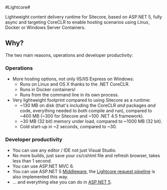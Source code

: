 #Lightcore#

Lightweight content delivery runtime for Sitecore, based on ASP.NET 5, fully async 
and targeting CoreCLR to enable hosting scenarios using Linux, Docker or Windows Server Containers.

## Why? ##

The two main reasons, operations and developer productivity:

### Operations ###

- More hosting options, not only IIS/IIS Express on Windows:
	- Runs on Linux and OS X thanks to the .NET CoreCLR.
 	- Runs in Docker containers!
	- Runs from the command line in its own process.
- Very lightweight footprint compared to using Sitecore as a runtime:
	- ~130 MB on disk (that's including the CoreCLR *and* packages *and* code, everything needed to *both* compile and run), compared to ~400 MB (~300 for Sitecore and ~100 .NET 4.5 framework).
	- ~30 MB (32 bit) memory under load, compared to ~1000 MB (32 bit).
	- Cold start-up in ~2 seconds, compared to ~30.
	
### Developer productivity ###

- You can use any editor / IDE not just Visual Studio.
- No more builds, just save your cs/cshtml file and refresh browser, takes less than 1 second.
- You can use ASP.NET MVC 6.
- You can use ASP.NET 5 [Middleware](https://docs.asp.net/en/latest/fundamentals/middleware.html "Middleware"), the [Lightcore request pipeline](https://github.com/pbering/Lightcore/blob/master/src/Lightcore/Kernel/Pipelines/Request/RequestPipeline.cs) is also implemented this way.
- ... and everything else you can do in [ASP.NET 5](https://docs.asp.net "ASP.NET 5").
 